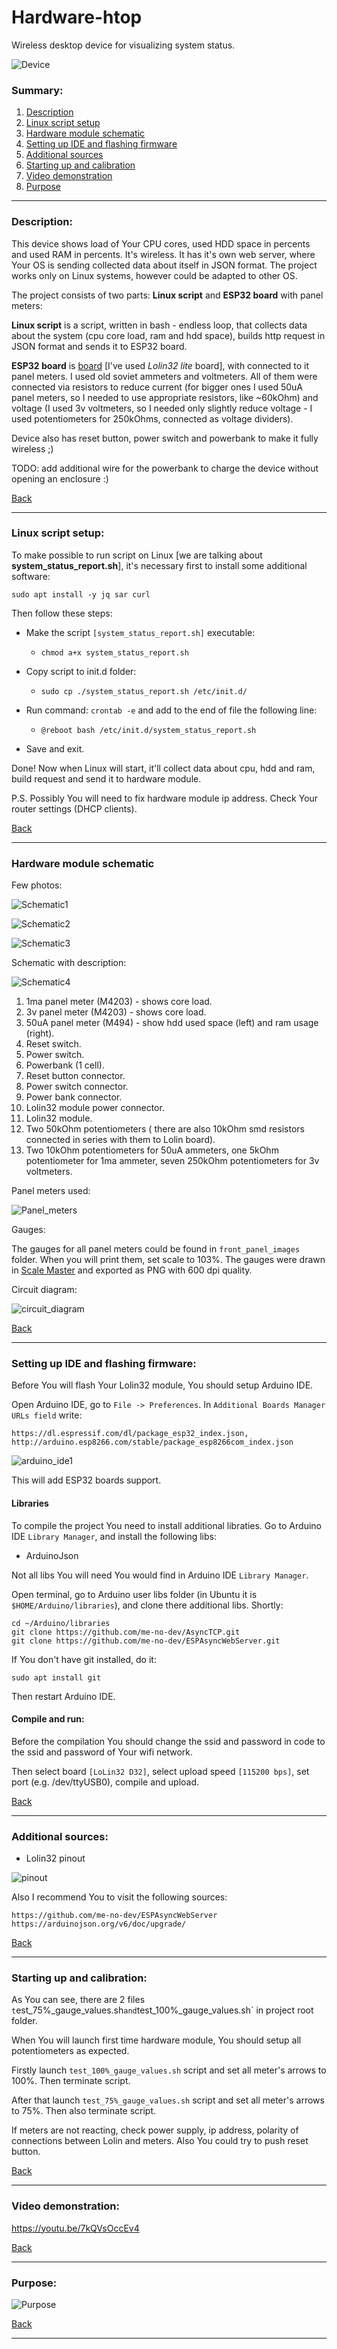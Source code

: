 # Hardware-htop
Wireless desktop device for visualizing system status.

![Device](docs/photos/device.jpg) <!-- .element height="50%" width="50%" -->

### Summary:

1. [Description](#description)
2. [Linux script setup](#linux-script-setup)
3. [Hardware module schematic](#hardware-module-schematic)
4. [Setting up IDE and flashing firmware](#setting-up-ide-and-flashing-firmware)
5. [Additional sources](#additional-sources)
6. [Starting up and calibration](#starting-up-and-calibration)
7. [Video demonstration](#video-demonstration)
8. [Purpose](#purpose)  

------------------------------------------------------------------------------------------------------------------
### Description:

This device shows load of Your CPU cores, used HDD space in percents and used RAM in percents. It's wireless.
It has it's own web server, where Your OS is sending collected data about itself in JSON format. The project 
works only on Linux systems, however could be adapted to other OS.

The project consists of two parts: **Linux script** and **ESP32 board** with panel meters:

**Linux script** is a script, written in bash - endless loop, that collects data about the system (cpu core load, 
ram and hdd space), builds http request in JSON format and sends it to ESP32 board.

**ESP32 board** is [board][board_wiki] [I've used _Lolin32 lite_ board], with connected to it panel meters. I used old soviet 
ammeters and voltmeters. All of them were connected via resistors to reduce current (for bigger ones I used 50uA 
panel meters, so I needed to use appropriate resistors, like ~60kOhm) and voltage (I used 3v voltmeters, so I needed 
only slightly reduce voltage - I used potentiometers for 250kOhms, connected as voltage dividers).

Device also has reset button, power switch and powerbank to make it fully wireless ;)

TODO: add additional wire for the powerbank to charge the device without opening an enclosure :)


[Back](#summary)

------------------------------------------------------------------------------------------------------------------
### Linux script setup:

To make possible to run script on Linux [we are talking about **system_status_report.sh**], it's necessary first to install 
some additional software:

```sudo apt install -y jq sar curl```

Then follow these steps:

- Make the script ```[system_status_report.sh]``` executable:
  - ```chmod a+x system_status_report.sh```

- Copy script to init.d folder:
  - ```sudo cp ./system_status_report.sh /etc/init.d/``` 

- Run command: ```crontab -e``` and add to the end of file the following line:
  - ```@reboot bash /etc/init.d/system_status_report.sh```
  
- Save and exit.  

Done! Now when Linux will start, it'll collect data about cpu, hdd and ram, build request and send it to hardware module. 

P.S. Possibly You will need to fix hardware module ip address. Check Your router settings (DHCP clients).

[Back](#summary)

------------------------------------------------------------------------------------------------------------------
### Hardware module schematic

Few photos:

![Schematic1](docs/photos/schematic1.jpg) <!-- .element height="50%" width="50%" -->

![Schematic2](docs/photos/schematic2.jpg) <!-- .element height="50%" width="50%" -->

![Schematic3](docs/photos/schematic3.jpg) <!-- .element height="50%" width="50%" -->

Schematic with description:

![Schematic4](docs/photos/schematic1_desc.jpg) <!-- .element height="50%" width="50%" -->

1. 1ma panel meter (M4203) - shows core load.
2. 3v panel meter (M4203) - shows core load.
3. 50uA panel meter (M494) - show hdd used space (left) and ram usage (right).
4. Reset switch.
5. Power switch.
6. Powerbank (1 cell).
7. Reset button connector.
8. Power switch connector.
9. Power bank connector.
10. Lolin32 module power connector.
11. Lolin32 module.
12. Two 50kOhm potentiometers ( there are also 10kOhm smd resistors connected in series with them to Lolin board).
13. Two 10kOhm potentiometers for 50uA ammeters, one 5kOhm potentiometer for 1ma ammeter, seven 250kOhm potentiometers 
for 3v voltmeters.   

Panel meters used:

![Panel_meters](docs/panel_meters.jpg) <!-- .element height="50%" width="50%" -->

Gauges:

The gauges for all panel meters could be found in ```front_panel_images``` folder. When you will print them, set scale to 103%.
The gauges were drawn in [Scale Master][scale_master] and exported as PNG with 600 dpi quality.

Circuit diagram:

![circuit_diagram](docs/photos/circuit_diagram.png) <!-- .element height="50%" width="50%" -->

[Back](#summary)

------------------------------------------------------------------------------------------------------------------
### Setting up IDE and flashing firmware:

Before You will flash Your Lolin32 module, You should setup Arduino IDE.

Open Arduino IDE, go to `File -> Preferences`. In `Additional Boards Manager URLs field` write:

`https://dl.espressif.com/dl/package_esp32_index.json, http://arduino.esp8266.com/stable/package_esp8266com_index.json`

![arduino_ide1](docs/arduino_ide.png) <!-- .element height="50%" width="50%" -->

This will add ESP32 boards support.

#### Libraries

To compile the project You need to install additional libraties. Go to Arduino IDE `Library Manager`, and install the 
following libs:

- ArduinoJson

Not all libs You will need You would find in Arduino IDE `Library Manager`.

Open terminal, go to Arduino user libs folder (in Ubuntu it is `$HOME/Arduino/libraries`), and clone there additional libs.
Shortly:

```
cd ~/Arduino/libraries
git clone https://github.com/me-no-dev/AsyncTCP.git
git clone https://github.com/me-no-dev/ESPAsyncWebServer.git
``` 

If You don't have git installed, do it:
```
sudo apt install git
```

Then restart Arduino IDE.

#### Compile and run:

Before the compilation You should change the ssid and password in code to the ssid and password of Your wifi network.

Then select board `[LoLin32 D32]`, select upload speed `[115200 bps]`, set port (e.g. /dev/ttyUSB0), compile and upload. 

[Back](#summary)

------------------------------------------------------------------------------------------------------------------
### Additional sources:

- Lolin32 pinout

![pinout](docs/ESP32_Pinout.png)

Also I recommend You to visit the following sources:

`
https://github.com/me-no-dev/ESPAsyncWebServer
https://arduinojson.org/v6/doc/upgrade/
`

[Back](#summary)

------------------------------------------------------------------------------------------------------------------
### Starting up and calibration:

As You can see, there are 2 files `t`est_75%_gauge_values.sh` and `test_100%_gauge_values.sh` in project root folder.

When You will launch first time hardware module, You should setup all potentiometers as expected. 

Firstly launch `test_100%_gauge_values.sh` script and set all meter's arrows to 100%. Then terminate script.

After that launch `test_75%_gauge_values.sh` script and set all meter's arrows to 75%. Then also terminate script.

If meters are not reacting, check power supply, ip address, polarity of connections between Lolin and meters. Also You 
could try to push reset button.  

[Back](#summary)

------------------------------------------------------------------------------------------------------------------
### Video demonstration:

https://youtu.be/7kQVsOccEv4 

[Back](#summary)

------------------------------------------------------------------------------------------------------------------
### Purpose:

![Purpose](docs/PURPOSE.JPG)


[Back](#summary)

------------------------------------------------------------------------------------------------------------------

  [board_wiki]: <https://wiki.wemos.cc/products:lolin32:lolin32_lite>
  [scale_master]: <https://soulmare.github.io/scale_master/#>